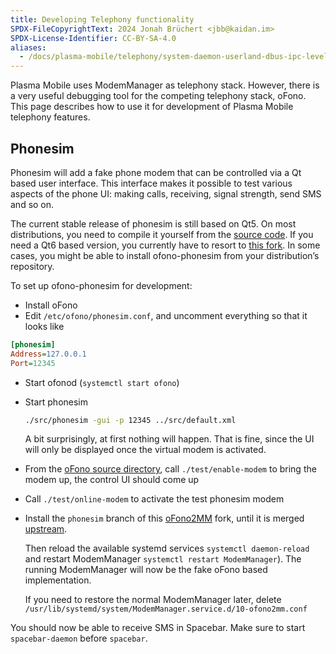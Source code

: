 ```yaml
---
title: Developing Telephony functionality
SPDX-FileCopyrightText: 2024 Jonah Brüchert <jbb@kaidan.im>
SPDX-License-Identifier: CC-BY-SA-4.0
aliases:
  - /docs/plasma-mobile/telephony/system-daemon-userland-dbus-ipc-level/modem-manager/
---
```


Plasma Mobile uses ModemManager as telephony stack.
However, there is a very useful debugging tool for the competing telephony stack, oFono.
This page describes how to use it for development of Plasma Mobile telephony features.

## Phonesim

Phonesim will add a fake phone modem that can be controlled via a Qt
based user interface.
This interface makes it possible to test various aspects
of the phone UI: making calls, receiving, signal strength, send SMS and so
on.

The current stable release of phonesim is still based on Qt5.
On most distributions, you need to compile it yourself from the [source code](https://git.kernel.org/pub/scm/network/ofono/phonesim.git). If you need a Qt6 based version, you currently have to resort to [this fork](https://invent.kde.org/jbbgameich/ofono-phonesim/-/tree/qt6).
In some cases, you might be able to install ofono-phonesim from your distribution’s repository.

To set up ofono-phonesim for development:
* Install oFono
* Edit `/etc/ofono/phonesim.conf`, and uncomment everything so that it looks like

```ini
[phonesim]
Address=127.0.0.1
Port=12345
```

* Start ofonod (`systemctl start ofono`)
* Start phonesim
  ```bash
  ./src/phonesim -gui -p 12345 ../src/default.xml
  ```

  A bit surprisingly, at first nothing will happen. That is fine, since the UI will
only be displayed once the virtual modem is activated.

* From the [oFono source directory](https://git.kernel.org/pub/scm/network/ofono/ofono.git), call `./test/enable-modem` to bring the modem up, the
  control UI should come up
* Call `./test/online-modem` to activate the test phonesim modem
* Install the `phonesim` branch of this [oFono2MM](https://github.com/jbruechert/oFono2MM/tree/phonesim) fork, until it is merged [upstream](https://github.com/droidian/oFono2MM).

  Then reload the available systemd services `systemctl daemon-reload` and restart ModemManager `systemctl restart ModemManager`).
  The running ModemManager will now be the fake oFono based implementation.

  If you need to restore the normal ModemManager later, delete `/usr/lib/systemd/system/ModemManager.service.d/10-ofono2mm.conf`

You should now be able to receive SMS in Spacebar. Make sure to start `spacebar-daemon` before `spacebar`.